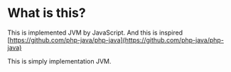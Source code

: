 # What is this?

This is implemented JVM by JavaScript.
And this is inspired [https://github.com/php-java/php-java](https://github.com/php-java/php-java)


This is simply implementation JVM.
